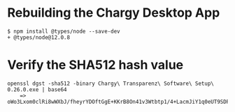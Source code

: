 # Rebuilding the Chargy Desktop App

```
$ npm install @types/node --save-dev
+ @types/node@12.0.8
```

# Verify the SHA512 hash value
```
openssl dgst -sha512 -binary Chargy\ Transparenz\ Software\ Setup\ 0.26.0.exe | base64
    => oWo3Lxom0clRi8wWXbJ/fheyrYDOftGgE+KKrB8On41v3Wtbtp1/4+LacmJiY1q0eUT9SDP9OMy5HZGd8pwGgg==
```
